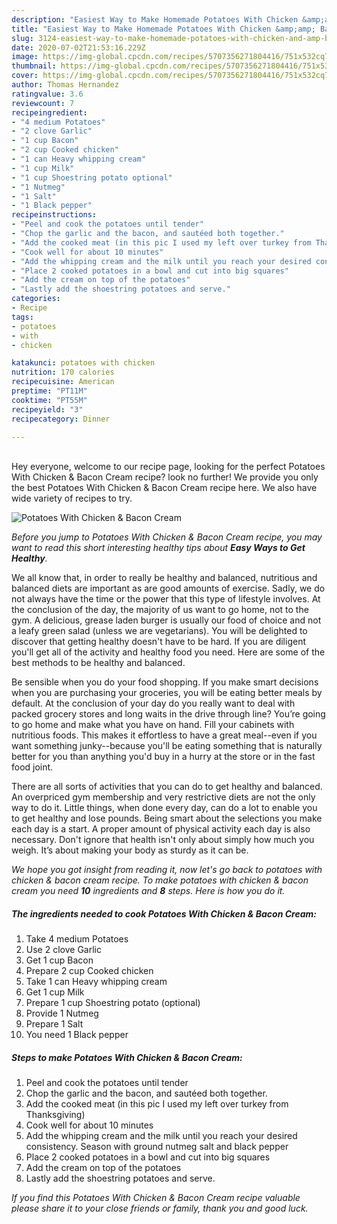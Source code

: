 ```yaml
---
description: "Easiest Way to Make Homemade Potatoes With Chicken &amp;amp; Bacon Cream"
title: "Easiest Way to Make Homemade Potatoes With Chicken &amp;amp; Bacon Cream"
slug: 3124-easiest-way-to-make-homemade-potatoes-with-chicken-and-amp-bacon-cream
date: 2020-07-02T21:53:16.229Z
image: https://img-global.cpcdn.com/recipes/5707356271804416/751x532cq70/potatoes-with-chicken-bacon-cream-recipe-main-photo.jpg
thumbnail: https://img-global.cpcdn.com/recipes/5707356271804416/751x532cq70/potatoes-with-chicken-bacon-cream-recipe-main-photo.jpg
cover: https://img-global.cpcdn.com/recipes/5707356271804416/751x532cq70/potatoes-with-chicken-bacon-cream-recipe-main-photo.jpg
author: Thomas Hernandez
ratingvalue: 3.6
reviewcount: 7
recipeingredient:
- "4 medium Potatoes"
- "2 clove Garlic"
- "1 cup Bacon"
- "2 cup Cooked chicken"
- "1 can Heavy whipping cream"
- "1 cup Milk"
- "1 cup Shoestring potato optional"
- "1 Nutmeg"
- "1 Salt"
- "1 Black pepper"
recipeinstructions:
- "Peel and cook the potatoes until tender"
- "Chop the garlic and the bacon, and sautéed both together."
- "Add the cooked meat (in this pic I used my left over turkey from Thanksgiving)"
- "Cook well for about 10 minutes"
- "Add the whipping cream and the milk until you reach your desired consistency. Season with ground nutmeg salt and black pepper"
- "Place 2 cooked potatoes in a bowl and cut into big squares"
- "Add the cream on top of the potatoes"
- "Lastly add the shoestring potatoes and serve."
categories:
- Recipe
tags:
- potatoes
- with
- chicken

katakunci: potatoes with chicken 
nutrition: 170 calories
recipecuisine: American
preptime: "PT11M"
cooktime: "PT55M"
recipeyield: "3"
recipecategory: Dinner

---
```

<br>
Hey everyone, welcome to our recipe page, looking for the perfect Potatoes With Chicken &amp; Bacon Cream recipe? look no further! We provide you only the best Potatoes With Chicken &amp; Bacon Cream recipe here. We also have wide variety of recipes to try.
<br>


![Potatoes With Chicken &amp; Bacon Cream](https://img-global.cpcdn.com/recipes/5707356271804416/751x532cq70/potatoes-with-chicken-bacon-cream-recipe-main-photo.jpg)

<i>Before you jump to Potatoes With Chicken &amp; Bacon Cream recipe, you may want to read this short interesting healthy tips about <strong>Easy Ways to Get Healthy</strong>.</i>

We all know that, in order to really be healthy and balanced, nutritious and balanced diets are important as are good amounts of exercise. Sadly, we do not always have the time or the power that this type of lifestyle involves. At the conclusion of the day, the majority of us want to go home, not to the gym. A delicious, grease laden burger is usually our food of choice and not a leafy green salad (unless we are vegetarians). You will be delighted to discover that getting healthy doesn't have to be hard. If you are diligent you'll get all of the activity and healthy food you need. Here are some of the best methods to be healthy and balanced.

Be sensible when you do your food shopping. If you make smart decisions when you are purchasing your groceries, you will be eating better meals by default. At the conclusion of your day do you really want to deal with packed grocery stores and long waits in the drive through line? You’re going to go home and make what you have on hand. Fill your cabinets with nutritious foods. This makes it effortless to have a great meal--even if you want something junky--because you'll be eating something that is naturally better for you than anything you'd buy in a hurry at the store or in the fast food joint.

There are all sorts of activities that you can do to get healthy and balanced. An overpriced gym membership and very restrictive diets are not the only way to do it. Little things, when done every day, can do a lot to enable you to get healthy and lose pounds. Being smart about the selections you make each day is a start. A proper amount of physical activity each day is also necessary. Don't ignore that health isn't only about simply how much you weigh. It’s about making your body as sturdy as it can be. 


<i>We hope you got insight from reading it, now let's go back to potatoes with chicken &amp; bacon cream recipe. To make potatoes with chicken &amp; bacon cream you need <strong>10</strong> ingredients and <strong>8</strong> steps. Here is how you do it.
</i>

##### The ingredients needed to cook Potatoes With Chicken &amp; Bacon Cream:

1. Take 4 medium Potatoes
1. Use 2 clove Garlic
1. Get 1 cup Bacon
1. Prepare 2 cup Cooked chicken
1. Take 1 can Heavy whipping cream
1. Get 1 cup Milk
1. Prepare 1 cup Shoestring potato (optional)
1. Provide 1 Nutmeg
1. Prepare 1 Salt
1. You need 1 Black pepper


##### Steps to make Potatoes With Chicken &amp; Bacon Cream:

1. Peel and cook the potatoes until tender
1. Chop the garlic and the bacon, and sautéed both together.
1. Add the cooked meat (in this pic I used my left over turkey from Thanksgiving)
1. Cook well for about 10 minutes
1. Add the whipping cream and the milk until you reach your desired consistency. Season with ground nutmeg salt and black pepper
1. Place 2 cooked potatoes in a bowl and cut into big squares
1. Add the cream on top of the potatoes
1. Lastly add the shoestring potatoes and serve.


<i>If you find this Potatoes With Chicken &amp; Bacon Cream recipe valuable please share it to your close friends or family, thank you and good luck.</i>
